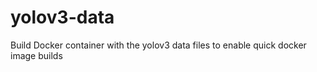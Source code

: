 # yolov3-data
Build Docker container with the yolov3 data files to enable quick docker image builds
